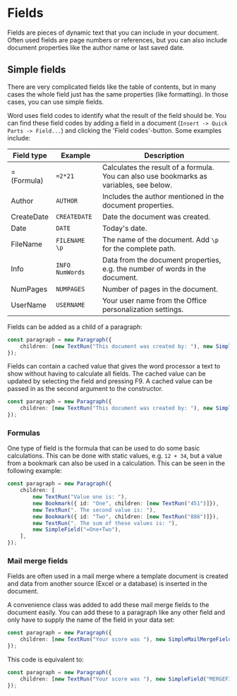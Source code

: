 # Fields

Fields are pieces of dynamic text that you can include in your document. Often used fields are page numbers or references, but you can also include document properties like the author name or last saved date.

## Simple fields

There are very complicated fields like the table of contents, but in many cases the whole field just has the same properties (like formatting). In those cases, you can use simple fields.

Word uses field codes to identify what the result of the field should be. You can find these field codes by adding a field in a document (`Insert -> Quick Parts -> Field...`) and clicking the 'Field codes'-button. Some examples include:

Field type  | Example         | Description
----------- | --------------- | ---------------------------------------------------------
= (Formula) | `=2*21`         | Calculates the result of a formula. You can also use bookmarks as variables, see below.
Author      | `AUTHOR`        | Includes the author mentioned in the document properties.
CreateDate  | `CREATEDATE`    | Date the document was created.
Date        | `DATE`          | Today's date.
FileName    | `FILENAME \p`   | The name of the document. Add `\p` for the complete path.
Info        | `INFO NumWords` | Data from the document properties, e.g. the number of words in the document.
NumPages    | `NUMPAGES`      | Number of pages in the document.
UserName    | `USERNAME`      | Your user name from the Office personalization settings.

Fields can be added as a child of a paragraph:

```ts
const paragraph = new Paragraph({
    children: [new TextRun("This document was created by: "), new SimpleField("AUTHOR")],
});
```

Fields can contain a cached value that gives the word processor a text to show without having to calculate all fields. The cached value can be updated by selecting the field and pressing F9. A cached value can be passed in as the second argument to the constructor.

```ts
const paragraph = new Paragraph({
    children: [new TextRun("This document was created by: "), new SimpleField("AUTHOR", "Richard Brodie")],
});
```

### Formulas

One type of field is the formula that can be used to do some basic calculations. This can be done with static values, e.g. `12 + 34`, but a value from a bookmark can also be used in a calculation. This can be seen in the following example:

```ts
const paragraph = new Paragraph({
    children: [
        new TextRun("Value one is: "),
        new Bookmark({ id: "One", children: [new TextRun("451")]}),
        new TextRun(". The second value is: "),
        new Bookmark({ id: "Two", children: [new TextRun("886")]}),
        new TextRun(". The sum of these values is: "),
        new SimpleField("=One+Two"),
    ],
});
```

### Mail merge fields

Fields are often used in a mail merge where a template document is created and data from another source (Excel or a database) is inserted in the document.

A convenience class was added to add these mail merge fields to the document easily. You can add these to a paragraph like any other field and only have to supply the name of the field in your data set:

```ts
const paragraph = new Paragraph({
    children: [new TextRun("Your score was "), new SimpleMailMergeField("Score"), new TextRun(" of 100 points")],
});
```

This code is equivalent to:

```ts
const paragraph = new Paragraph({
    children: [new TextRun("Your score was "), new SimpleField("MERGEFIELD Score", "«Score»"), new TextRun(" of 100 points")],
});
```
